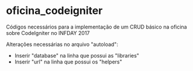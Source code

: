 # oficina_codeigniter
Códigos necessários para a implementação de um CRUD básico na oficina sobre CodeIgniter no INFDAY 2017

Alterações necessárias no arquivo "autoload":
- Inserir "database" na linha que possui as "libraries"
- Inserir "url" na linha que possui os "helpers"

